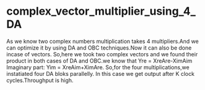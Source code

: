 # complex_vector_multiplier_using_4_DA
As we know two complex numbers multiplication takes 4 multipliers.And we can optimize it by using DA and OBC techniques.Now it can also be done incase of vectors. So,here we took two complex vectors and we found their product in both cases of DA and OBC.we know that Yre = XreAre-XimAim Imaginary part: Yim = XreAim+XimAre.
So,for the four multiplications,we instatiated four DA bloks parallelly.
In this case we get output after K clock cycles.Throughput is high.
 
